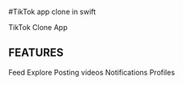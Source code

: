 
#TikTok app clone in swift

TikTok Clone App


## FEATURES
Feed
Explore
Posting videos
Notifications
Profiles


